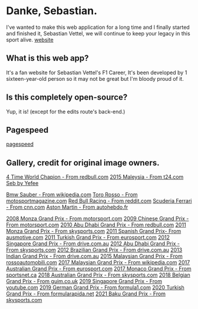 # Danke, Sebastian.
I've wanted to make this web application for a long time and I finally started and finished it, Sebastian Vettel, we will continue to keep your legacy in this sport alive.
[website](https://dankeseb.vercel.app/)

## What is this web app?
It's a fan website for Sebastian Vettel's F1 Career, It's been developed by 1 sixteen-year-old person so it may not be great but I'm bloody proud of it.

## Is this completely open-source?
Yup, it is! (except for the edits route's back-end.)

## Pagespeed
[pagespeed](https://pagespeed.web.dev/analysis/https-dankeseb-vercel-app/7a22kkju66?form_factor=mobile)

## Gallery, credit for original image owners.
[4 Time World Chapion - From redbull.com](https://img.redbull.com/images/q_auto,f_auto/redbullcom/2013/10/28/1331617873485_22/sebastian-vettel-formula-one-indian-grand-prix-fourth-world-championship-celebration)
[2015 Maleysia - From t24.com](https://media-cdn.t24.com.tr/media/stories/2015/09/raw_singapur-grand-prixsinin-kazanani-sebastian-vettel-oldu_491259533.jpg)
[Seb by Yefee](https://dankeseb.vercel.app/images/seb-by-yefee.png)

[Bmw Sauber - From wikipedia.com](https://upload.wikimedia.org/wikipedia/commons/thumb/1/16/Sebastian_Vettel_2007_USA_2.jpg/1200px-Sebastian_Vettel_2007_USA_2.jpg)
[Toro Rosso - From motosportmagazine.com](https://motorsportmagazine.b-cdn.net/wp-content/uploads/2022/08/Toro-Rosso-driver-Sebastian-Vettel-celebrates-taking-pole-for-the-2008-Italian-GP.jpg)
[Red Bull Racing - From reddit.com](https://preview.redd.it/1bzrqfqhqlv51.jpg?width=1080&crop=smart&auto=webp&s=8ae6f3b4a9c9bbaa35614476ad7e90b8d06c47e7)
[Scuderia Ferrari - From cnn.com](https://media.cnn.com/api/v1/images/stellar/prod/170528152024-vettel-monaco-dance.jpg)
[Aston Martin - From autohebdo.fr](https://www.autohebdo.fr/app/uploads/2021/11/00121012_429.jpg)

[2008 Monza Grand Prix - From motorsport.com](https://cdn-2.motorsport.com/images/mgl/2jXrgjN6/s8/podium-race-winner-sebastian-v-1.jpg)
[2009 Chinese Grand Prix - From motorsport.com](https://cdn-9.motorsport.com/images/amp/0Rr3w1B0/s1000/sebastian-vettel-red-bull-raci.jpg)
[2010 Abu Dhabi Grand Prix - From redbull.com](https://img.redbull.com/images/q_auto,f_auto/redbullcom/2013/03/20/1331584494668_1/vettel-celebrates-victory-in-abu-dhabi)
[2011 Monza Grand Prix - From skysports.com](https://e0.365dm.com/11/09/2048x1152/Sebastian-Vettel_2649829.jpg?20110911150219)
[2011 Spanish Grand Prix- From ausmotive.com](https://www.ausmotive.com/F1/2011/SpanishGP-06.jpg)
[2011 Turkish Grand Prix - From eurosport.com](https://imgresizer.eurosport.com/unsafe/1200x0/filters:format(jpeg)/origin-imgresizer.eurosport.com/2011/05/09/719873-21313284-2560-1440.jpg)
[2012 Singapore Grand Prix - From drive.com.au](https://media.drive.com.au/obj/tx_q:50,rs:auto:1920:1080:1/driveau/upload/cms/uploads/QC1xwkHWRVmmBCZkcQSF)
[2012 Abu Dhabi Grand Prix - From skysports.com](https://e0.365dm.com/12/11/2048x1152/Kimi-Raikkonen-Sebastian-Vettel_2856392.jpg?20121105075206)
[2012 Brazilian Grand Prix - From drive.com.au](https://media.drive.com.au/obj/tx_q:50,rs:auto:1920:1080:1/driveau/upload/cms/uploads/NmfqZiQgR9OqPpvDwkH9)
[2013 Indian Grand Prix - From drive.com.au](https://media.drive.com.au/obj/tx_rs:auto:1920:1080:1/driveau/upload/cms/uploads/2TyHIWzKSniqEeJMK6iG)
[2015 Malaysian Grand Prix - From rossoautomobili.com](https://rossoautomobili.com/cdn/shop/articles/Sebastian_Vettel_Malaysia_2015_2_1400x.jpg?v=1607849349)
[2017 Malaysian Grand Prix - From wikipedia.com](https://upload.wikimedia.org/wikipedia/commons/thumb/3/3d/Sebastian_Vettel_2017_Malaysia_FP1_1.jpg/1024px-Sebastian_Vettel_2017_Malaysia_FP1_1.jpg)
[2017 Australian Grand Prix - From eurosport.com](https://imgresizer.eurosport.com/unsafe/1200x0/filters:format(jpeg)/origin-imgresizer.eurosport.com/2017/03/26/2050378-43003047-2560-1440.jpg)
[2017 Monaco Grand Prix - From sportsnet.ca](https://www.sportsnet.ca/wp-content/uploads/2017/07/Sebastian-Vettel-1.jpg)
[2018 Australian Grand Prix - From skysports.com](https://e0.365dm.com/18/03/2048x1152/skysports-sebastian-vettel_4265376.jpg?20180326120213)
[2018 Belgian Grand Prix - From guim.co.uk](https://i.guim.co.uk/img/media/54db937dcd59f001fed6c5072671267b580fb380/172_392_4753_2853/master/4753.jpg?width=1200&height=900&quality=85&auto=format&fit=crop&s=ac2c93d023ad1f2bad9afe96a25a4998)
[2019 Singapore Grand Prix - From youtube.com](https://i.ytimg.com/vi/7bTNb-LT4V8/maxresdefault.jpg)
[2019 German Grand Prix - From formula1.com](https://www.formula1.com/content/dam/fom-website/sutton/2019/Germany/Sunday/1017632213-LAT-20190728-_1ST0801.jpg)
[2020 Turkish Grand Prix - From formularapida.net](https://formularapida.net/wp-content/uploads/2020/11/20052-turkish-gp-sebastian-vettel-race-scaled.jpg)
[2021 Baku Grand Prix - From skysports.com](https://e0.365dm.com/21/06/2048x1152/skysports-sebastian-vettel_5407508.jpg?20210606213856)
